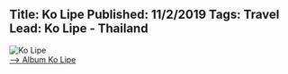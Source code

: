 Title: Ko Lipe
Published: 11/2/2019
Tags: Travel
Lead: Ko Lipe - Thailand
---
![Ko Lipe](https://lh3.googleusercontent.com/t6CxJV315iHuqGBKyfog9wMpzlz_7iMUKk7j7X7ZYmzegSXJpsq36zUyz9mTsfneVXy3HB7mOIKRRZimNnUkCeYkXOc6ZMkrqVqUCuHyCzOAUtvkSqULW2N2QT1WLvCSb69RJvsEUdpisGevMIP2D85lcR8mrjt0-MM-yOeqrhaBmkicxqjH3Ip5yCa8Ja_u63b9fQhWVSN2MrkLAV0UHtEe2pNu3Yk4xUmO0MOGlDGxg4CN-hgCwRzs6Lbg73vluht2wu7Fg1yhKsDVoG_PeRrOaitbMg2ZuXhfAQT1IyAZau6xQKZ8szA610uJKFaQ90dBIGoVUbWXbXn76ByPiMKVCcScoFwb1ga4QznM-mrZgxraPjoEiuwCLG8hRxIEocTCIDWFbhNjhxrv4tJg_s3MAvHuMv5vND7tyK4G8xmgcmfBz1SqHpm5THY8gE5TRIf4ZSDoV-Cpv6g_ZTUEc4NSnYqOcYEOECGAXlUoqk2uhnhvgxKKoissv8yeniP5jUaRR5iTDWWqJaEjSGb7w5AqlmIjk_Sknz1jY_JyQR_T91DWGXVch8eY-CKUWk7ZNoCbdjeKlDe3-AEX7JH831Fi4sEwN6Ky3XuHoVe3kZMO2r4nNpuGiZewI7kbrMvjlY9smGmEGumxt7DS0eyXTJHCSNAGp0qZh_XlhGY7Rly9ckY1d5KLcYI=s205-p-k-no)  
<a href="https://photos.app.goo.gl/q6zEMCYgyoL63iKV6" target="_blank">--> Album Ko Lipe</a>
